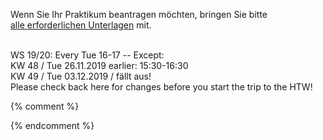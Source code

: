 
Wenn Sie Ihr Praktikum beantragen möchten, bringen Sie bitte<br />
<a href ="https://imi-bachelor.htw-berlin.de/studium/praktikum/#c10769">
alle erforderlichen Unterlagen</a> mit.
<br /><br />
<div class="alert alert-success" role="alert">
WS 19/20: Every Tue 16-17 -- Except:
</div>
<div class="alert alert-danger" role="alert">
KW 48 / Tue 26.11.2019 earlier: 15:30-16:30<br/>
KW 49 / Tue 03.12.2019 / fällt aus!</div>
<div class="alert alert-info" role="alert">Please check back here for changes
before you start the trip to the HTW!</div>


{% comment %}


<div class="alert alert-danger" role="alert"></div>

{% endcomment %}
